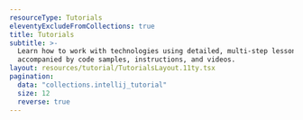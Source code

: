 ```yaml
---
resourceType: Tutorials
eleventyExcludeFromCollections: true
title: Tutorials
subtitle: >-
  Learn how to work with technologies using detailed, multi-step lessons
  accompanied by code samples, instructions, and videos.
layout: resources/tutorial/TutorialsLayout.11ty.tsx
pagination:
  data: "collections.intellij_tutorial"
  size: 12
  reverse: true
---
```


